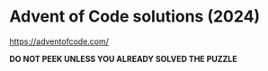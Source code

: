 # Advent of Code solutions (2024)

https://adventofcode.com/

**DO NOT PEEK UNLESS YOU ALREADY SOLVED THE PUZZLE**
